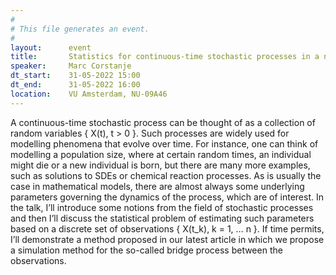```yaml
---
#
# This file generates an event.
#
layout:      event
title:       Statistics for continuous-time stochastic processes in a nutshell
speaker:     Marc Corstanje
dt_start:    31-05-2022 15:00
dt_end:      31-05-2022 16:00
location:    VU Amsterdam, NU-09A46
---
```


A continuous-time stochastic process can be thought of as a collection of random variables { X(t), t > 0 }.  Such processes are widely used for modelling phenomena that evolve over time. For instance, one can think of modelling a population size, where at certain random times, an individual might die or a new individual is born, but there are many more examples, such as solutions to SDEs or chemical reaction processes. As is usually the case in mathematical models, there are almost always some underlying parameters governing the dynamics of the process, which are of interest. In the talk, I’ll introduce some notions from the field of stochastic processes and then I’ll discuss the statistical problem of estimating such parameters based on a discrete set of observations { X(t_k), k = 1, … n }. If time permits, I’ll demonstrate a method proposed in our latest article in which we propose a simulation method for the so-called bridge process between the observations. 